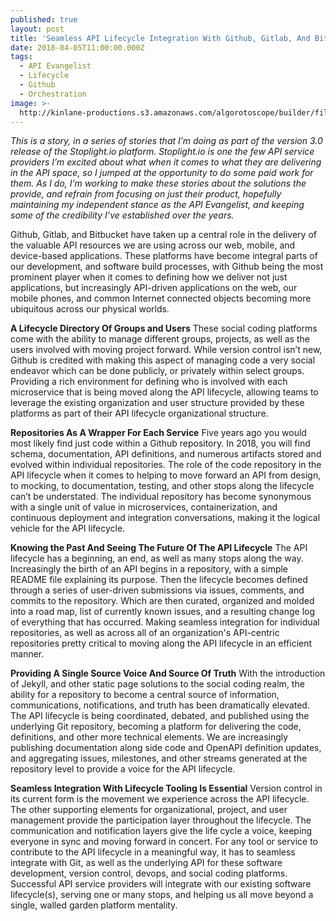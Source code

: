 ```yaml
---
published: true
layout: post
title: 'Seamless API Lifecycle Integration With Github, Gitlab, And BitBucket'
date: 2018-04-05T11:00:00.000Z
tags:
  - API Evangelist
  - Lifecycle
  - Github
  - Orchestration
image: >-
  http://kinlane-productions.s3.amazonaws.com/algorotoscope/builder/filtered/68_161_800_500_0_max_0_1_-1.jpg
---
```

_This is a story, in a series of stories that I’m doing as part of the version 3.0 release of the Stoplight.io platform. Stoplight.io is one the few API service providers I’m excited about what when it comes to what they are delivering in the API space, so I jumped at the opportunity to do some paid work for them. As I do, I’m working to make these stories about the solutions the provide, and refrain from focusing on just their product, hopefully maintaining my independent stance as the API Evangelist, and keeping some of the credibility I’ve established over the years._

Github, Gitlab, and Bitbucket have taken up a central role in the delivery of the valuable API resources we are using across our web, mobile, and device-based applications. These platforms have become integral parts of our development, and software build processes, with Github being the most prominent player when it comes to defining how we deliver not just applications, but increasingly API-driven applications on the web, our mobile phones, and common Internet connected objects becoming more ubiquitous across our physical worlds.

**A Lifecycle Directory Of Groups and Users**
These social coding platforms come with the ability to manage different groups, projects, as well as the users involved with moving project forward. While version control isn’t new, Github is credited with making this aspect of managing code a very social endeavor which can be done publicly, or privately within select groups. Providing a rich environment for defining who is involved with each microservice that is being moved along the API lifecycle, allowing teams to leverage the existing organization and user structure provided by these platforms as part of their API lifecycle organizational structure.

**Repositories As A Wrapper For Each Service**
Five years ago you would most likely find just code within a Github repository. In 2018, you will find schema, documentation, API definitions, and numerous artifacts stored and evolved within individual repositories. The role of the code repository in the API lifecycle when it comes to helping to move forward an API from design, to mocking, to documentation, testing, and other stops along the lifecycle can’t be understated. The individual repository has become synonymous with a single unit of value in microservices, containerization, and continuous deployment and integration conversations, making it the logical vehicle for the API lifecycle.

**Knowing the Past And Seeing The Future Of The API Lifecycle**
The API lifecycle has a beginning, an end, as well as many stops along the way. Increasingly the birth of an API begins in a repository, with a simple README file explaining its purpose. Then the lifecycle becomes defined through a series of user-driven submissions via issues, comments, and commits to the repository. Which are then curated, organized and molded into a road map, list of currently known issues, and a resulting change log of everything that has occurred. Making seamless integration for individual repositories, as well as across all of an organization's API-centric repositories pretty critical to moving along the API lifecycle in an efficient manner.

**Providing A Single Source Voice And Source Of Truth**
With the introduction of Jekyll, and other static page solutions to the social coding realm, the ability for a repository to become a central source of information, communications, notifications, and truth has been dramatically elevated. The API lifecycle is being coordinated, debated, and published using the underlying Git repository, becoming a platform for delivering the code, definitions, and other more technical elements. We are increasingly publishing documentation along side code and OpenAPI definition updates, and aggregating issues, milestones, and other streams generated at the repository level to provide a voice for the API lifecycle.

**Seamless Integration With Lifecycle Tooling Is Essential**
Version control in its current form is the movement we experience across the API lifecycle. The other supporting elements for organizational, project, and user management provide the participation layer throughout the lifecycle. The communication and notification layers give the life cycle a voice, keeping everyone in sync and moving forward in concert. For any tool or service to contribute to the API lifecycle in a meaningful way, it has to seamless integrate with Git, as well as the underlying API for these software development, version control, devops, and social coding platforms. Successful API service providers will integrate with our existing software lifecycle(s), serving one or many stops, and helping us all move beyond a single, walled garden platform mentality.
